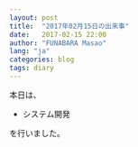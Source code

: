 ```yaml
---
layout: post
title:  "2017年02月15日の出来事"
date:   2017-02-15 22:00
author: "FUNABARA Masao"
lang: "ja"
categories: blog
tags: diary
---
```


本日は、

* システム開発

を行いました。
